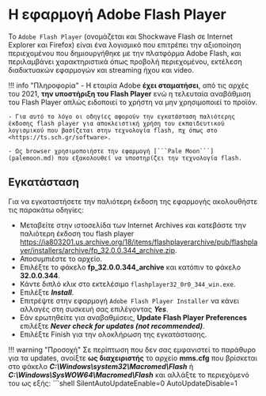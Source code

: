 # Η εφαρμογή Adobe Flash Player

Το ```Adobe Flash Player``` (ονομάζεται και Shockwave Flash σε Internet Explorer και Firefox) είναι ένα λογισμικό που επιτρέπει την αξιοποίηση περιεχομένου που δημιουργήθηκε με την πλατφόρμα Adobe Flash, και περιλαμβάνει χαρακτηριστικά όπως προβολή περιεχομένου, εκτέλεση διαδικτυακών εφαρμογών και streaming ήχου και video.

!!! info "Πληροφορία"
    - Η εταιρία Adobe **έχει σταματήσει**, από τις αρχές του 2021, **την υποστήριξη του Flash Player** ενώ η τελευταία αναβάθμιση του Flash Player απλώς ειδοποιεί το χρήστη να μην χρησιμοποιεί το προϊόν. 

    - Για αυτό το λόγο οι οδηγίες αφορούν την εγκατάσταση παλιότερης έκδοσης flash player για αποκλειστική χρήση του εκπαιδευτικού λογισμικού που βασίζεται στην τεχνολογία flash, πχ όπως στο <https://ts.sch.gr/software>.

    - Ως browser χρησιμοποιήστε την εφαρμογή [```Pale Moon```](palemoon.md) που εξακολουθεί να υποστηρίζει την τεχνολογία flash.

## Εγκατάσταση

Για να εγκαταστήσετε την παλιότερη έκδοση της εφαρμογής ακολουθήστε τις παρακάτω οδηγίες:

- Μεταβείτε στην ιστοσελίδα των Internet Archives και κατεβάστε την παλιότερη έκδοση του flash player <https://ia803201.us.archive.org/18/items/flashplayerarchive/pub/flashplayer/installers/archive/fp_32.0.0.344_archive.zip>.
- Αποσυμπιέστε το αρχείο.
- Επιλέξτε το φάκελο **fp_32.0.0.344_archive** και κατόπιν το φάκελο **32.0.0.344**.
- Κάντε διπλό κλικ στο εκτελέσιμο ```flashplayer32_0r0_344_win.exe```.
- Επιλέξτε ***Install***.
- Επιτρέψτε στην εφαρμογή ```Adobe Flash Player Installer``` να κάνει αλλαγές στη συσκευή σας επιλέγοντας ***Yes***.
- Εάν ερωτηθείτε για αναβαθμίσεις, **Update Flash Player Preferences** επιλέξτε ***Never check for updates (not recommended)***.
- Επιλέξτε Finish για την ολοκλήρωση της εγκατάστασης.

!!! warning "Προσοχή"
    Σε περίπτωση που δεν σας εμφανιστεί το παράθυρο για τα updates, ανοίξτε **ως διαχειριστής** το αρχείο **mms.cfg** που βρίσκεται στο φάκελο ***C:\Windows\system32\Macromed\Flash*** ή ***C:\Windows\SysWOW64\Macromed\Flash*** και αλλάξτε το περιεχόμενό του ως εξής:
    ```shell
        SilentAutoUpdateEnable=0
        AutoUpdateDisable=1

